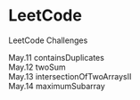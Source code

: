 # LeetCode
LeetCode Challenges

May.11 containsDuplicates <br/>
May.12 twoSum <br/>
May.13 intersectionOfTwoArraysII <br/>
May.14 maximumSubarray <br/>